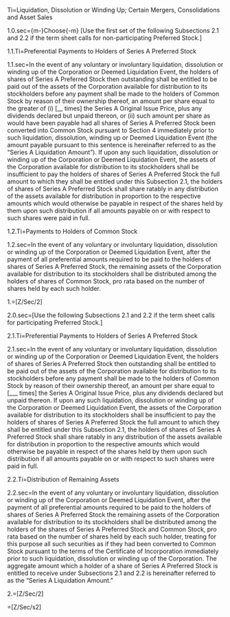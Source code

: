 Ti=Liquidation, Dissolution or Winding Up; Certain Mergers, Consolidations and Asset Sales

1.0.sec={m-}Choose{-m} [Use the first set of the following Subsections 2.1 and 2.2 if the term sheet calls for non-participating Preferred Stock.]

1.1.Ti=Preferential Payments to Holders of Series A Preferred Stock

1.1.sec=In the event of any voluntary or involuntary liquidation, dissolution or winding up of the Corporation or Deemed Liquidation Event, the holders of shares of Series A Preferred Stock then outstanding shall be entitled to be paid out of the assets of the Corporation available for distribution to its stockholders before any payment shall be made to the holders of Common Stock by reason of their ownership thereof, an amount per share equal to the greater of (i) [__ times] the Series A Original Issue Price, plus any dividends declared but unpaid thereon, or (ii)  such amount per share as would have been payable had all shares of Series A Preferred Stock been converted into Common Stock pursuant to Section 4 immediately prior to such liquidation, dissolution, winding up or Deemed Liquidation Event (the amount payable pursuant to this sentence is hereinafter referred to as the “Series A Liquidation Amount”).  If upon any such liquidation, dissolution or winding up of the Corporation or Deemed Liquidation Event, the assets of the Corporation available for distribution to its stockholders shall be insufficient to pay the holders of shares of Series A Preferred Stock the full amount to which they shall be entitled under this Subsection 2.1, the holders of shares of Series A Preferred Stock shall share ratably in any distribution of the assets available for distribution in proportion to the respective amounts which would otherwise be payable in respect of the shares held by them upon such distribution if all amounts payable on or with respect to such shares were paid in full.

1.2.Ti=Payments to Holders of Common Stock

1.2.sec=In the event of any voluntary or involuntary liquidation, dissolution or winding up of the Corporation or Deemed Liquidation Event, after the payment of all preferential amounts required to be paid to the holders of shares of Series A Preferred Stock, the remaining assets of the Corporation available for distribution to its stockholders shall be distributed among the holders of shares of Common Stock, pro rata based on the number of shares held by each such holder.

1.=[Z/Sec/2]

2.0.sec=[Use the following Subsections 2.1 and 2.2 if the term sheet calls for participating Preferred Stock.]

2.1.Ti=Preferential Payments to Holders of Series A Preferred Stock

2.1.sec=In the event of any voluntary or involuntary liquidation, dissolution or winding up of the Corporation or Deemed Liquidation Event, the holders of shares of Series A Preferred Stock then outstanding shall be entitled to be paid out of the assets of the Corporation available for distribution to its stockholders before any payment shall be made to the holders of Common Stock by reason of their ownership thereof, an amount per share equal to [___ times] the Series A Original Issue Price, plus any dividends declared but unpaid thereon.  If upon any such liquidation, dissolution or winding up of the Corporation or Deemed Liquidation Event, the assets of the Corporation available for distribution to its stockholders shall be insufficient to pay the holders of shares of Series A Preferred Stock the full amount to which they shall be entitled under this Subsection 2.1, the holders of shares of Series A Preferred Stock shall share ratably in any distribution of the assets available for distribution in proportion to the respective amounts which would otherwise be payable in respect of the shares held by them upon such distribution if all amounts payable on or with respect to such shares were paid in full.

2.2.Ti=Distribution of Remaining Assets

2.2.sec=In the event of any voluntary or involuntary liquidation, dissolution or winding up of the Corporation or Deemed Liquidation Event, after the payment of all preferential amounts required to be paid to the holders of shares of Series A Preferred Stock the remaining assets of the Corporation available for distribution to its stockholders shall be distributed among the holders of the shares of Series A Preferred Stock and Common Stock, pro rata based on the number of shares held by each such holder, treating for this purpose all such securities as if they had been converted to Common Stock pursuant to the terms of the Certificate of Incorporation immediately prior to such liquidation, dissolution or winding up of the Corporation.  The aggregate amount which a holder of a share of Series A Preferred Stock is entitled to receive under Subsections 2.1 and 2.2 is hereinafter referred to as the “Series A Liquidation Amount.”

2.=[Z/Sec/2]

=[Z/Sec/s2]
